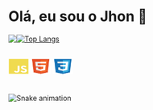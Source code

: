 # Olá, eu sou o Jhon 👋
<Div>
<Img align="left" widht="47%" src="https://github-readme-stats.vercel.app/api?username=Jhonzz&show_icons=true&theme=radical"/>

[![Top Langs](https://github-readme-stats.vercel.app/api/top-langs/?username=Jhonzz&layout=dark)](https://github.com/anuraghazra/github-readme-stats)


</Div>



 <div style="display: inline_block"><br>
  <img align="center" alt="Jhon-Js" height="30" width="40" src="https://raw.githubusercontent.com/devicons/devicon/master/icons/javascript/javascript-plain.svg">
 
  <img align="center" alt="Jhon-HTML" height="30" width="40" src="https://raw.githubusercontent.com/devicons/devicon/master/icons/html5/html5-original.svg">

  <img align="center" alt="Jhon-CSS" height="30" width="40" src="https://raw.githubusercontent.com/devicons/devicon/master/icons/css3/css3-original.svg">
</div>

#

![Snake animation](https://github.com/Jhonzz/Jhonzz/blob/output/github-contribution-grid-snake.svg) 




